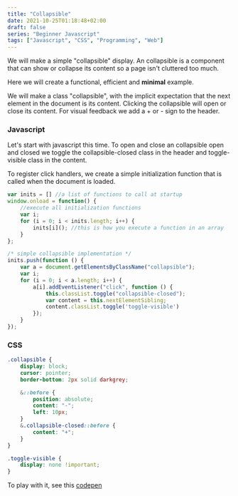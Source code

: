 ```yaml
---
title: "Collapsible"
date: 2021-10-25T01:18:48+02:00
draft: false
series: "Beginner Javascript"
tags: ["Javascript", "CSS", "Programming", "Web"]
---
```


We will make a simple "collapsible" display.
An collapsible is a component that can show or collapse its content so a page isn't cluttered too much.
<!--more-->

Here we will create a functional, efficient and **minimal** example.

We will make a class "collapsible", with the implicit expectation that the next element in the document is its content.
Clicking the collapsible will open or close its content.
For visual feedback we add a + or - sign to the header.

### Javascript
Let's start with javascript this time.  To open and close an collapsible open and
closed we toggle the collapsible-closed class in the header and toggle-visible
class in the content.

To register click handlers, we create a simple initialization function that is
called when the document is loaded.

```Javascript
var inits = [] //a list of functions to call at startup
window.onload = function() {
	//execute all initialization functions
	var i;
	for (i = 0; i < inits.length; i++) {
		inits[i](); //this is how you execute a function in an array
	}
};

/* simple collapsible implementation */
inits.push(function () {
	var a = document.getElementsByClassName("collapsible");
	var i;
	for (i = 0; i < a.length; i++) {
		a[i].addEventListener("click", function () {
			this.classList.toggle("collapsible-closed");
			var content = this.nextElementSibling;
			content.classList.toggle('toggle-visible')
		});
	}
});
```

### CSS
```SCSS
.collapsible {
	display: block;
	cursor: pointer;
	border-bottom: 2px solid darkgrey;

	&::before {
		position: absolute;
		content: "-";
		left: 10px;
	}
	&.collapsible-closed::before {
		content: "+";
	}
}

.toggle-visible {
	display: none !important;
}

```

To play with it, see this [codepen](https://codepen.io/jurjen-depurjen/pen/vYJgqrK)

